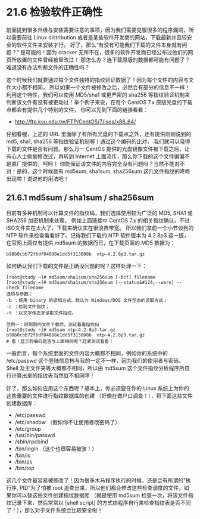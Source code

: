 # 21.6 检验软件正确性

前面提到很多升级与安装需要注意的事项，因为我们需要克服很多的程序漏洞，所以需要前往 Linux distribution 或者是某些软件开发商的网站，下载最新并且较安全的软件文件来安装才行。 好了，那么“有没有可能我们下载的文件本身就有问题？” 是可能的！因为 cracker 无所不在，很多的软件开发商已经公布过他们的网页所放置的文件曾经被窜改过！ 那怎么办？连下载原版的数据都可能有问题了？难道没有办法判断文件的正确性吗？

这个时候我们就要通过每个文件独特的指纹验证数据了！因为每个文件的内容与文件大小都不相同， 所以如果一个文件被修改之后，必然会有部分的信息不一样！利用这个特性，我们可以使用 MD5/sha1 或更严密的 sha256 等指纹验证机制来判断该文件有没有被更动过！举个例子来说，在每个 CentOS 7.x 原版光盘的下载点都会有提供几个特别的文件， 你可以先到下面的链接看看：

-   <http://ftp.ksu.edu.tw/FTP/CentOS/7/isos/x86_64/>

仔细看喔，上述的 URL 里面除了有所有光盘的下载点之外，还有提供刚刚说到的 md5, sha1, sha256 等指纹验证机制喔！通过这个编码的比对， 我们就可以晓得下载的文件是否有问题。那么万一 CentOS 提供的光盘镜像文件被下载之后，让有心人士偷偷修改过，再转到 Internet 上面流传，那么你下载的这个文件偏偏不是原厂提供的，呵呵！ 你能保证该文件的内容完全没有问题吗？当然不能对不对！是的，这个时候就有 md5sum, sha1sum, sha256sum 这几文件指纹的咚咚出现啦！说说他的用法吧！

## 21.6.1 md5sum / sha1sum / sha256sum

目前有多种机制可以计算文件的指纹码，我们选择使用较为广泛的 MD5, SHA1 或 SHA256 加密机制来处理， 例如上面链接中 CentOS 7.x 的相关指纹确认。不过 ISO文件实在太大了，下载来确认实在很浪费带宽。 所以我们拿前一个小节谈到的 NTP 软件来检查看看好了。记得我们下载的 NTP 软件版本为 4.2.8p3 这一版， 在官网上面仅有提供 md5sum 的数据而已，在下载页面的 MD5 数据为：

```shell
b98b0cbb72f6df04608e1dd5f313808b  ntp-4.2.8p3.tar.gz
```

如何确认我们下载的文件是正确没问题的呢？这样处理一下：

```shell
[root@study ~]# md5sum/sha1sum/sha256sum [-bct] filename
[root@study ~]# md5sum/sha1sum/sha256sum [--status&#124;--warn] --check filename
选项与参数：
-b ：使用 binary 的读档方式，默认为 Windows/DOS 文件型态的读取方式；
-c ：检验文件指纹；
-t ：以文字体态来读取文件指纹。

范例一：将刚刚的文件下载后，测试看看指纹码
[root@study ~]# md5sum ntp-4.2.8p3.tar.gz
b98b0cbb72f6df04608e1dd5f313808b  ntp-4.2.8p3.tar.gz
# 看！显示的编码是否与上面相同呢？赶紧测试看看！
```

一般而言，每个系统里面的文件内容大概都不相同，例如你的系统中的 /etc/passwd 这个登陆信息档与我的一定不一样，因为我们的使用者与密码、 Shell 及主文件夹等大概都不相同，所以由 md5sum 这个文件指纹分析程序所自行计算出来的指纹表当然就不相同啰！

好了，那么如何应用这个东西呢？基本上，你必须要在你的 Linux 系统上为你的这些重要的文件进行指纹数据库的创建 （好像在做户口调查！），将下面这些文件创建数据库：

-   /etc/passwd
-   /etc/shadow （假如你不让使用者改密码了）
-   /etc/group
-   /usr/bin/passwd
-   /sbin/rpcbind
-   /bin/login （这个也很容易被骇！）
-   /bin/ls
-   /bin/ps
-   /bin/top

这几个文件最容易被修改了！因为很多木马程序执行的时候，还是会有所谓的“执行序, PID”为了怕被 root 追查出来，所以他们都会修改这些检查调度的文件，如果你可以替这些文件创建指纹数据库 （就是使用 md5sum 检查一次，将该文件指纹记录下来，然后常常以 [shell script] 的方式由程序自行来检查指纹表是否不同了！），那么对于文件系统会比较安全啦！
